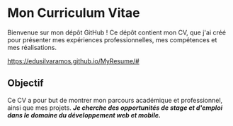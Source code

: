 # Mon Curriculum Vitae

Bienvenue sur mon dépôt GitHub ! Ce dépôt contient mon CV, que j'ai créé pour présenter mes expériences professionnelles, mes compétences et mes réalisations.

https://edusilvaramos.github.io/MyResume/#

## Objectif

Ce CV a pour but de montrer mon parcours académique et professionnel, ainsi que mes projets. ***Je cherche des opportunités de stage et d'emploi dans le domaine du développement web et mobile.***

